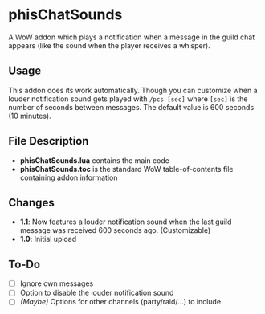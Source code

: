 # phisChatSounds
A WoW addon which plays a notification when a message in the guild chat appears (like the sound when the player receives a whisper).

## Usage
This addon does its work automatically. Though you can customize when a louder notification sound gets played with `/pcs [sec]` where `[sec]` is the number of seconds between messages. The default value is 600 seconds (10 minutes).

## File Description
- **phisChatSounds.lua** contains the main code
- **phisChatSounds.toc** is the standard WoW table-of-contents file containing addon information

## Changes
- **1.1**: Now features a louder notification sound when the last guild message was received 600 seconds ago. (Customizable)
- **1.0**: Initial upload

## To-Do
- [ ] Ignore own messages
- [ ] Option to disable the louder notification sound
- [ ] *(Maybe)* Options for other channels (party/raid/...) to include